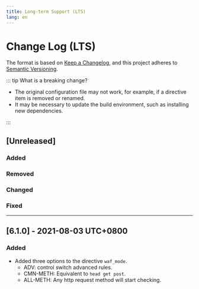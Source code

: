 ```yaml
---
title: Long-term Support (LTS)
lang: en
---
```


# Change Log (LTS)

The format is based on [Keep a Changelog](https://keepachangelog.com/en/1.0.0/),
and this project adheres to [Semantic Versioning](https://semver.org/spec/v2.0.0.html).

::: tip What is a breaking change?

* The original configuration file may not work, for example, if a directive item is removed or renamed.
* It may be necessary to update the build environment, such as installing new dependencies.

:::


## [Unreleased]

### Added
 

### Removed


### Changed


### Fixed


***

## [6.1.0] - 2021-08-03 UTC+0800

### Added

* Added three options to the directive `waf_mode`.
    * ADV: control switch advanced rules.
    * CMN-METH: Equivalent to `head get post`.
    * ALL-METH: Any http request method will start checking.